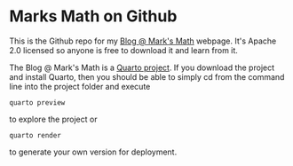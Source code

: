 # Marks Math on Github

This is the Github repo for my [Blog @ Mark's Math](https://blog.marksmath.org) webpage. It's Apache 2.0 licensed so anyone is free to download it and learn from it.

The Blog @ Mark's Math is a [Quarto project](https://quarto.org/). If you download the project and install Quarto, then you should be able to simply cd from the command line into the project folder and execute

    quarto preview
    
to explore the project or 

    quarto render
    
to generate your own version for deployment.

